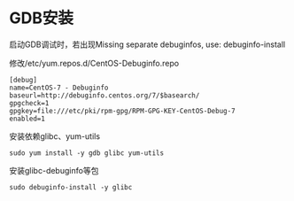 # GDB安装

启动GDB调试时，若出现Missing separate debuginfos, use: debuginfo-install

修改/etc/yum.repos.d/CentOS-Debuginfo.repo

```纯文本
[debug]
name=CentOS-7 - Debuginfo
baseurl=http://debuginfo.centos.org/7/$basearch/ 
gpgcheck=1
gpgkey=file:///etc/pki/rpm-gpg/RPM-GPG-KEY-CentOS-Debug-7 
enabled=1
```

安装依赖glibc、yum-utils

```纯文本
sudo yum install -y gdb glibc yum-utils
```

安装glibc-debuginfo等包

```纯文本
sudo debuginfo-install -y glibc
```
